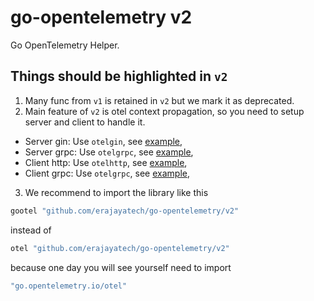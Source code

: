 # go-opentelemetry v2

Go OpenTelemetry Helper.

## Things should be highlighted in `v2`

1. Many func from `v1` is retained in `v2` but we mark it as deprecated.
2. Main feature of `v2` is otel context propagation, so you need to setup server and client to handle it. 

- Server gin: Use `otelgin`, see [example](./example/server/server_gin.go), 
- Server grpc: Use `otelgrpc`, see [example](./example/server/server_grpc.go), 
- Client http: Use `otelhttp`, see [example](./example/client/http.go),
- Client grpc: Use `otelgrpc`, see [example](./example/client/grpc.go),

3. We recommend to import the library like this

```go
gootel "github.com/erajayatech/go-opentelemetry/v2"
```

instead of

```go
otel "github.com/erajayatech/go-opentelemetry/v2"
```

because one day you will see yourself need to import

```go
"go.opentelemetry.io/otel"
```
